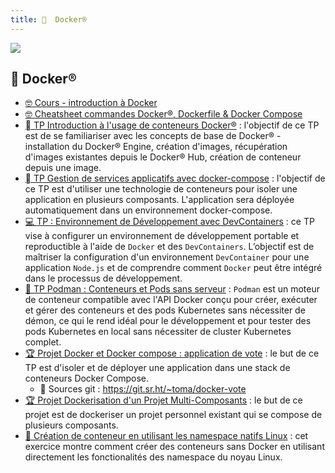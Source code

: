 ```yaml
---
title:   Docker®
---
```


![](@assets/undraw/undraw_container-ship_t6yx.svg)

##   Docker®

- [🤓 Cours - introduction à Docker](/docker/cours)
- [🤓 Cheatsheet commandes Docker®, Dockerfile & Docker Compose](/docker/cheatsheet)
- [  TP Introduction à l'usage de conteneurs Docker®](/docker/tp) : l'objectif de ce TP est de se familiariser avec les concepts de base de Docker® - installation du Docker® Engine, création d'images, récupération d'images existantes depuis le Docker® Hub, création de conteneur depuis une image.
- [  TP Gestion de services applicatifs avec docker-compose](/docker/tp-docker_compose) : l'objectif de ce TP est d'utiliser une technologie de conteneurs pour isoler une application en plusieurs composants. L'application sera déployée automatiquement dans un environnement docker-compose.
- [💻 TP : Environnement de Développement avec DevContainers](/docker/tp-devcontainer) : ce TP vise à configurer un environnement de développement portable et reproductible à l'aide de `Docker` et des `DevContainers`. L’objectif est de maîtriser la configuration d'un environnement `DevContainer` pour une application `Node.js` et de comprendre comment `Docker` peut être intégré dans le processus de développement.
- [🚢 TP Podman : Conteneurs et Pods sans serveur](/docker/tp-podman) : `Podman` est un moteur de conteneur compatible avec l'API Docker conçu pour créer, exécuter et gérer des conteneurs et des pods Kubernetes sans nécessiter de démon, ce qui le rend idéal pour le développement et pour tester des pods Kubernetes en local sans nécessiter de cluster Kubernetes complet.
- [🏆 Projet Docker et Docker compose : application de vote](/docker/projet) : le but de ce TP est d'isoler et de déployer une application dans une stack de conteneurs Docker Compose.
  -  Sources git : <https://git.sr.ht/~toma/docker-vote>
- [🏆 Projet Dockerisation d'un Projet Multi-Composants](/docker/projet-dev) : le but de ce projet est de dockeriser un projet personnel existant qui se compose de plusieurs composants. 
- [🤯 Création de conteneur en utilisant les namespace natifs Linux](/docker/container-from-namespace) : cet exercice montre comment créer des conteneurs sans Docker en utilisant directement les fonctionalités des namespace du noyau Linux.


